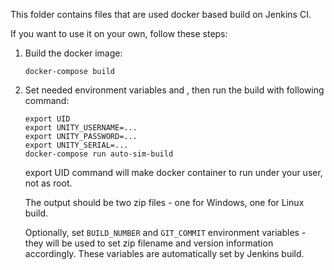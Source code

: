 This folder contains files that are used docker based build on Jenkins CI.

If you want to use it on your own, follow these steps:

1. Build the docker image:

    ```
    docker-compose build
    ```

2. Set needed environment variables and , then run the build with following command:

    ```
    export UID
    export UNITY_USERNAME=...
    export UNITY_PASSWORD=...
    export UNITY_SERIAL=...
    docker-compose run auto-sim-build
    ```

    export UID command will make docker container to run under your user, not as root.

    The output should be two zip files - one for Windows, one for Linux build.

    Optionally, set `BUILD_NUMBER` and `GIT_COMMIT` environment variables - they will be
    used to set zip filename and version information accordingly. These variables are
    automatically set by Jenkins build.
